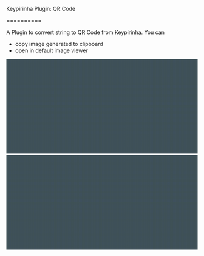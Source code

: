 Keypirinha Plugin: QR Code

==========

A Plugin to convert string to QR Code from Keypirinha. You can
- copy image generated to clipboard
- open in default image viewer

![](docs/copy_to_clipboard.gif)
![](docs/open_in_image_viewer.gif)
